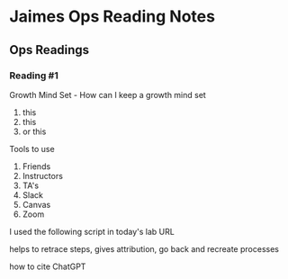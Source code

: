 # Jaimes Ops Reading Notes

## Ops Readings

### Reading #1

Growth Mind Set - How can I keep a growth mind set
1. this
2. this
3. or this

Tools to use
1. Friends
2. Instructors
3. TA's
4. Slack
5. Canvas
6. Zoom
   
I used the following script in today's lab
URL

helps to retrace steps, gives attribution, go back and recreate processes

how to cite ChatGPT
